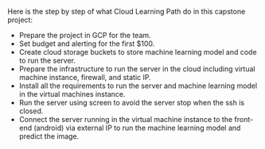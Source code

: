 Here is the step by step of what Cloud Learning Path do in this capstone project:
- Prepare the project in GCP for the team.
- Set budget and alerting for the first $100.
- Create cloud storage buckets to store machine learning model and code to run the server.
- Prepare the infrastructure to run the server in the cloud including virtual machine instance, firewall, and static IP.
- Install all the requirements to run the server and machine learning model in the virtual machines instance.
- Run the server using screen to avoid the server stop when the ssh is closed.
- Connect the server running in the virtual machine instance to the front-end (android) via external IP to run the machine learning model and predict the image.
